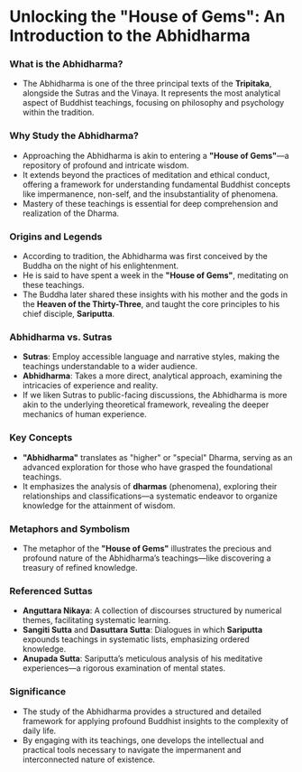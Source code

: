 # Unlocking the "House of Gems": An Introduction to the Abhidharma

### **What is the Abhidharma?**
- The Abhidharma is one of the three principal texts of the **Tripitaka**, alongside the Sutras and the Vinaya. It represents the most analytical aspect of Buddhist teachings, focusing on philosophy and psychology within the tradition.

### **Why Study the Abhidharma?**
- Approaching the Abhidharma is akin to entering a **"House of Gems"**—a repository of profound and intricate wisdom.
- It extends beyond the practices of meditation and ethical conduct, offering a framework for understanding fundamental Buddhist concepts like impermanence, non-self, and the insubstantiality of phenomena.
- Mastery of these teachings is essential for deep comprehension and realization of the Dharma.

### **Origins and Legends**
- According to tradition, the Abhidharma was first conceived by the Buddha on the night of his enlightenment.
- He is said to have spent a week in the **"House of Gems"**, meditating on these teachings.
- The Buddha later shared these insights with his mother and the gods in the **Heaven of the Thirty-Three**, and taught the core principles to his chief disciple, **Sariputta**.

### **Abhidharma vs. Sutras**
- **Sutras**: Employ accessible language and narrative styles, making the teachings understandable to a wider audience.
- **Abhidharma**: Takes a more direct, analytical approach, examining the intricacies of experience and reality.
- If we liken Sutras to public-facing discussions, the Abhidharma is more akin to the underlying theoretical framework, revealing the deeper mechanics of human experience.

### **Key Concepts**
- **"Abhidharma"** translates as "higher" or "special" Dharma, serving as an advanced exploration for those who have grasped the foundational teachings.
- It emphasizes the analysis of **dharmas** (phenomena), exploring their relationships and classifications—a systematic endeavor to organize knowledge for the attainment of wisdom.

### **Metaphors and Symbolism**
- The metaphor of the **"House of Gems"** illustrates the precious and profound nature of the Abhidharma’s teachings—like discovering a treasury of refined knowledge.

### **Referenced Suttas**
- **Anguttara Nikaya**: A collection of discourses structured by numerical themes, facilitating systematic learning.
- **Sangiti Sutta** and **Dasuttara Sutta**: Dialogues in which **Sariputta** expounds teachings in systematic lists, emphasizing ordered knowledge.
- **Anupada Sutta**: Sariputta’s meticulous analysis of his meditative experiences—a rigorous examination of mental states.

### **Significance**
- The study of the Abhidharma provides a structured and detailed framework for applying profound Buddhist insights to the complexity of daily life.
- By engaging with its teachings, one develops the intellectual and practical tools necessary to navigate the impermanent and interconnected nature of existence.
